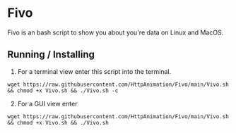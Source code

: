 # Fivo
Fivo is an bash script to show you about you're data on Linux and MacOS.

## Running / Installing
1) For a terminal view enter this script into the terminal.
```
wget https://raw.githubusercontent.com/HttpAnimation/Fivo/main/Vivo.sh && chmod +x Vivo.sh && ./Vivo.sh -c
```
2) For a GUI view enter
```
wget https://raw.githubusercontent.com/HttpAnimation/Fivo/main/Vivo.sh && chmod +x Vivo.sh && ./Vivo.sh
```

